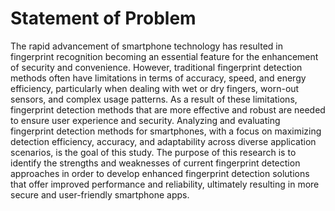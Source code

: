# Statement of Problem 
The rapid advancement of smartphone technology has resulted in fingerprint recognition becoming an essential feature for the enhancement of security and convenience. However, traditional fingerprint detection methods often have limitations in terms of accuracy, speed, and energy efficiency, particularly when dealing with wet or dry fingers, worn-out sensors, and complex usage patterns. As a result of these limitations, fingerprint detection methods that are more effective and robust are needed to ensure user experience and security. Analyzing and evaluating fingerprint detection methods for smartphones, with a focus on maximizing detection efficiency, accuracy, and adaptability across diverse application scenarios, is the goal of this study. The purpose of this research is to identify the strengths and weaknesses of current fingerprint detection approaches in order to develop enhanced fingerprint detection solutions that offer improved performance and reliability, ultimately resulting in more secure and user-friendly smartphone apps.
